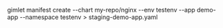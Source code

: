 gimlet manifest create   --chart my-repo/nginx   --env testenv   --app demo-app --namespace testenv > staging-demo-app.yaml
